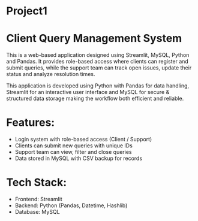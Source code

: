 # Project1
# Client Query Management System
This is a web-based application designed using Streamlit, MySQL, Python and Pandas. It provides role-based access where clients can register and submit queries, while the support team can track open issues, update their status and analyze resolution times.

This application is developed using Python with Pandas for data handling, Streamlit for an interactive user interface and MySQL for secure & structured data storage making the workflow both efficient and reliable.

# Features:
- Login system with role-based access (Client / Support)
- Clients can submit new queries with unique IDs
- Support team can view, filter and close queries
- Data stored in MySQL with CSV backup for records

# Tech Stack:
- Frontend: Streamlit
- Backend: Python (Pandas, Datetime, Hashlib)
- Database: MySQL
